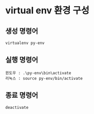 # virtual env 환경 구성

## 생성 명령어

```
virtualenv py-env

```

## 실행 명령어

```
윈도우 : .\py-env\bin\activate
리눅스 : source py-env/bin/activate
```

## 종료 명령어
```
deactivate
```

